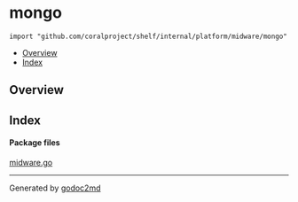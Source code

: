 

# mongo
`import "github.com/coralproject/shelf/internal/platform/midware/mongo"`

* [Overview](#pkg-overview)
* [Index](#pkg-index)

## <a name="pkg-overview">Overview</a>



## <a name="pkg-index">Index</a>


#### <a name="pkg-files">Package files</a>
[midware.go](/src/github.com/coralproject/shelf/internal/platform/midware/mongo/midware.go) 










- - -
Generated by [godoc2md](http://godoc.org/github.com/davecheney/godoc2md)

